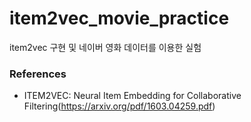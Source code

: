 # item2vec_movie_practice

item2vec 구현 및 네이버 영화 데이터를 이용한 실험

### References
* ITEM2VEC: Neural Item Embedding for Collaborative Filtering(https://arxiv.org/pdf/1603.04259.pdf)
